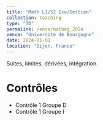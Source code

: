 ```yaml
---
title: "Math L1/S2 Eco/Gestion"
collection: teaching
type: "TD"
permalink: /ense/matheg_2024
venue: "Université de Bourgogne"
date: 2024-01-01
location: "Dijon, France"
---
```


Suites, limites, dérivées, intégration.

Contrôles
======
* Contrôle 1 Groupe D
* Contrôle 1 Groupe I
